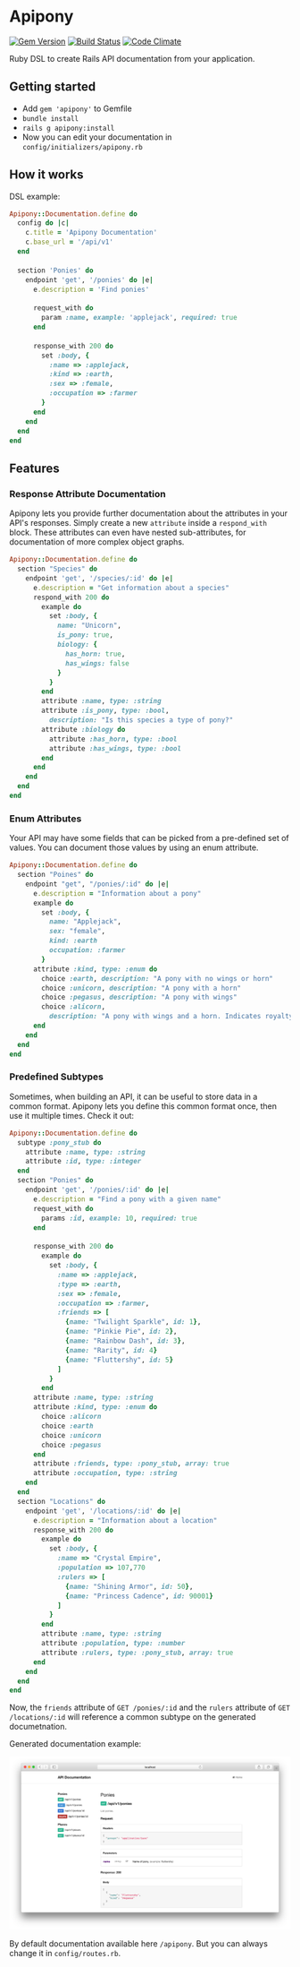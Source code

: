 # Apipony

[![Gem Version](https://badge.fury.io/rb/apipony.svg)](https://badge.fury.io/rb/apipony)
[![Build Status](https://travis-ci.org/droptheplot/apipony.svg?branch=travis)](https://travis-ci.org/droptheplot/apipony)
[![Code Climate](https://codeclimate.com/github/droptheplot/apipony/badges/gpa.svg)](https://codeclimate.com/github/droptheplot/apipony)

Ruby DSL to create Rails API documentation from your application.

## Getting started

* Add `gem 'apipony'` to Gemfile
* `bundle install`
* `rails g apipony:install`
* Now you can edit your documentation in `config/initializers/apipony.rb`

## How it works

DSL example:

```ruby
Apipony::Documentation.define do
  config do |c|
    c.title = 'Apipony Documentation'
    c.base_url = '/api/v1'
  end

  section 'Ponies' do
    endpoint 'get', '/ponies' do |e|
      e.description = 'Find ponies'

      request_with do
        param :name, example: 'applejack', required: true
      end

      response_with 200 do
        set :body, {
          :name => :applejack,
          :kind => :earth,
          :sex => :female,
          :occupation => :farmer
        }
      end
    end
  end
end
```

## Features


### Response Attribute Documentation
Apipony lets you provide further documentation about the attributes in your
API's responses. Simply create a new `attribute` inside a `respond_with` block.
These attributes can even have nested sub-attributes, for documentation of 
more complex object graphs.

```ruby
Apipony::Documentation.define do
  section "Species" do
    endpoint 'get', '/species/:id' do |e|
      e.description = "Get information about a species"
      respond_with 200 do 
        example do 
          set :body, {
            name: "Unicorn",
            is_pony: true,
            biology: {
              has_horn: true,
              has_wings: false
            }
          }
        end
        attribute :name, type: :string
        attribute :is_pony, type: :bool,
          description: "Is this species a type of pony?"
        attribute :biology do
          attribute :has_horn, type: :bool
          attribute :has_wings, type: :bool
        end
      end
    end
  end
end
```
### Enum Attributes
Your API may have some fields that can be picked from a pre-defined set of
values. You can document those values by using an enum attribute.

```ruby
Apipony::Documentation.define do
  section "Poines" do
    endpoint "get", "/ponies/:id" do |e|
      e.description = "Information about a pony"
      example do 
        set :body, {
          name: "Applejack",
          sex: "female",
          kind: :earth
          occupation: :farmer
        }
      attribute :kind, type: :enum do
        choice :earth, description: "A pony with no wings or horn"
        choice :unicorn, description: "A pony with a horn"
        choice :pegasus, description: "A pony with wings"
        choice :alicorn,
          description: "A pony with wings and a horn. Indicates royalty."
      end
    end
  end
end
```

### Predefined Subtypes
Sometimes, when building an API, it can be useful to store data in a common
format. Apipony lets you define this common format once, then use it multiple
times. Check it out:

```ruby
Apipony::Documentation.define do 
  subtype :pony_stub do
    attribute :name, type: :string
    attribute :id, type: :integer
  end
  section "Ponies" do
    endpoint 'get', '/ponies/:id' do |e|
      e.description = "Find a pony with a given name"
      request_with do
        params :id, example: 10, required: true
      end

      response_with 200 do
        example do
          set :body, {
            :name => :applejack,
            :type => :earth,
            :sex => :female,
            :occupation => :farmer,
            :friends => [
              {name: "Twilight Sparkle", id: 1},
              {name: "Pinkie Pie", id: 2},
              {name: "Rainbow Dash", id: 3},
              {name: "Rarity", id: 4}
              {name: "Fluttershy", id: 5}
            ]
          }
        end
      attribute :name, type: :string
      attribute :kind, type: :enum do
        choice :alicorn
        choice :earth
        choice :unicorn
        choice :pegasus
      end
      attribute :friends, type: :pony_stub, array: true
      attribute :occupation, type: :string
    end
  end
  section "Locations" do
    endpoint 'get', '/locations/:id' do |e|
      e.description = "Information about a location"
      response_with 200 do
        example do
          set :body, {
            :name => "Crystal Empire",
            :population => 107,770
            :rulers => [
              {name: "Shining Armor", id: 50},
              {name: "Princess Cadence", id: 90001}
            ]
          }
        end
        attribute :name, type: :string
        attribute :population, type: :number
        attribute :rulers, type: :pony_stub, array: true
      end
    end
  end
end
```
Now, the `friends` attribute of `GET /ponies/:id` and the `rulers` attribute of
`GET /locations/:id` will reference a common subtype on the generated
documetnation.


Generated documentation example:

![Example](https://raw.githubusercontent.com/droptheplot/apipony/master/preview.png)

By default documentation available here `/apipony`. But you can always change it in `config/routes.rb`.
